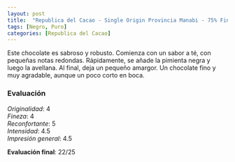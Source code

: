 ```yaml
---
layout: post
title:  "Republica del Cacao - Single Origin Provincia Manabi - 75% Fine Cacao"
tags: [Negro, Puro] 
categories: [Republica del Cacao]
---
```



Este chocolate es sabroso y robusto. Comienza con un sabor a té, con pequeñas notas redondas. Rápidamente, se añade la pimienta negra y luego la avellana. Al final, deja un pequeño amargor. Un chocolate fino y muy agradable, aunque un poco corto en boca.

### Evaluación

_Originalidad_: 4  
_Fineza_: 4  
_Reconfortante_: 5  
_Intensidad_: 4.5  
_Impresión general_: 4.5

**Evaluación final**: 22/25

